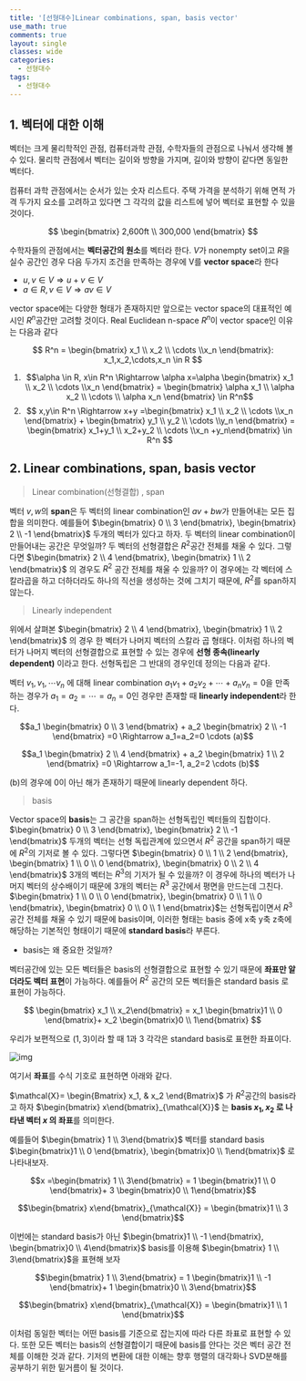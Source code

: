 ```yaml
---
title: '[선형대수]Linear combinations, span, basis vector'
use_math: true
comments: true
layout: single
classes: wide
categories:
  - 선형대수
tags:
  - 선형대수
---
```


## 1. 벡터에 대한 이해

벡터는 크게 물리학적인 관점, 컴퓨터과학 관점, 수학자들의 관점으로 나눠서 생각해 볼 수 있다. 물리학 관점에서 벡터는 길이와 방향을 가지며, 길이와 방향이 같다면 동일한 벡터다. 

컴퓨터 과학 관점에서는 순서가 있는 숫자 리스트다. 주택 가격을 분석하기 위해 면적 가격 두가지 요소를 고려하고 있다면 그 각각의 값을 리스트에 넣어 벡터로 표현할 수 있을 것이다. 


$$
\begin{bmatrix}
2,600ft \\ 300,000
\end{bmatrix}
$$


수학자들의 관점에서는 **벡터공간의 원소**를 벡터라 한다. $V$가 nonempty set이고 $R$을 실수 공간인 경우 다음 두가지 조건을 만족하는 경우에 V를 **vector space**라 한다

- $u,v\in V \Rightarrow u+v\in V$
- $a\in R, v\in V \Rightarrow av\in V$

vector space에는 다양한 형태가 존재하지만 앞으로는 vector space의 대표적인 예시인 $R^n$공간만 고려할 것이다. Real Euclidean n-space $R^n$이 vector space인 이유는 다음과 같다

$$ R^n = \begin{bmatrix}
x_1 \\ x_2 \\ \cdots \\x_n
\end{bmatrix}: x_1,x_2,\cdots,x_n \in R $$

1. $$\alpha \in R, x\in R^n \Rightarrow \alpha x=\alpha \begin{bmatrix}
   x_1 \\ x_2 \\ \cdots \\x_n
   \end{bmatrix}  = \begin{bmatrix}
   \alpha x_1 \\ \alpha x_2 \\ \cdots \\ \alpha x_n
   \end{bmatrix} \in R^n$$
2. $$ x,y\in R^n \Rightarrow x+y =\begin{bmatrix}
   x_1 \\ x_2 \\ \cdots \\x_n
   \end{bmatrix} + \begin{bmatrix}
   y_1 \\ y_2 \\ \cdots \\y_n
   \end{bmatrix} = \begin{bmatrix}
   x_1+y_1 \\ x_2+y_2 \\ \cdots \\x_n
   +y_n\end{bmatrix} \in R^n $$

## 2.  Linear combinations, span, basis vector

>  Linear combination(선형결합) , span

벡터 $v,w$의 **span**은 두 벡터의 linear combination인 $av+bw$가 만들어내는 모든 집합을 의미한다.  예를들어 $\begin{bmatrix}
0 \\ 3
\end{bmatrix}, \begin{bmatrix}
2 \\ -1
\end{bmatrix}$ 두개의 벡터가 있다고 하자. 두 벡터의 linear combination이 만들어내는 공간은 무엇일까? 두 벡터의 선형결합은 $R^2$공간 전체를 채울 수 있다. 그렇다면 $\begin{bmatrix}
2 \\ 4
\end{bmatrix}, \begin{bmatrix}
1 \\ 2
\end{bmatrix}$ 의 경우도 $R^2$ 공간 전체를 채울 수 있을까? 이 경우에는 각 벡터에 스칼라곱을 하고 더하더라도 하나의 직선을 생성하는 것에 그치기 때문에, $R^2$를 span하지 않는다.



> Linearly independent

위에서 살펴본  $\begin{bmatrix}
2 \\ 4
\end{bmatrix}, \begin{bmatrix}
1 \\ 2
\end{bmatrix}$  의 경우 한 벡터가 나머지 벡터의 스칼라 곱 형태다. 이처럼 하나의 벡터가 나머지 벡터의 선형결합으로 표현할 수 있는 경우에 **선형 종속(linearly dependent)** 이라고 한다. 선형독립은 그 반대의 경우인데 정의는 다음과 같다.

벡터 $v_1,v_1,\cdots v_n$ 에 대해 linear combination $a_1v_1 + a_2v_2 +\cdots +a_nv_n=0$을 만족하는 경우가  $a_1=a_2=\cdots=a_n=0$인 경우만 존재할 때 **linearly independent**라 한다. 

$$a_1 \begin{bmatrix}
0 \\ 3
\end{bmatrix} + a_2 \begin{bmatrix}
2 \\ -1
\end{bmatrix} =0 \Rightarrow a_1=a_2=0 \cdots (a)$$

$$a_1 \begin{bmatrix}
2 \\ 4
\end{bmatrix} + a_2 \begin{bmatrix}
1 \\ 2
\end{bmatrix} =0 \Rightarrow a_1=-1, a_2=2 \cdots (b)$$

(b)의 경우에 0이 아닌 해가 존재하기 때문에 linearly dependent 하다.



> basis

Vector space의 **basis**는 그 공간을 span하는 선형독립인 벡터들의 집합이다.  $\begin{bmatrix}
0 \\ 3
\end{bmatrix}, \begin{bmatrix}
2 \\ -1
\end{bmatrix}$ 두개의 벡터는 선형 독립관계에 있으면서 $R^2$ 공간을 span하기 때문에 $R^2$의 기저로 볼 수 있다. 그렇다면 $\begin{bmatrix}
0 \\ 1 \\ 2
\end{bmatrix}, \begin{bmatrix}
1 \\ 0 \\ 0 
\end{bmatrix}, \begin{bmatrix}
0 \\ 2 \\ 4 
\end{bmatrix}$ 3개의 벡터는 $R^3$의 기저가 될 수 있을까? 이 경우에 하나의 벡터가 나머지 벡터의 상수배이기 때문에 3개의 벡터는 $R^3$ 공간에서 평면을 만드는데 그친다. $\begin{bmatrix}
1 \\ 0 \\ 0
\end{bmatrix}, \begin{bmatrix}
0 \\ 1 \\ 0 
\end{bmatrix}, \begin{bmatrix}
0 \\ 0 \\ 1 
\end{bmatrix}$는 선형독립이면서 $R^3$공간 전체를 채울 수 있기 때문에 basis이며, 이러한 형태는 basis 중에 x축 y축 z축에 해당하는 기본적인 형태이기 때문에 **standard basis**라 부른다.

- basis는 왜 중요한 것일까?

벡터공간에 있는 모든 벡터들은 basis의 선형결합으로 표현할 수 있기 때문에 **좌표만 알더라도 벡터 표현**이 가능하다. 예를들어 $R^2$ 공간의 모든 벡터들은 standard basis 로 표현이 가능하다. 


$$
\begin{bmatrix} x_1 \\ x_2\end{bmatrix} = x_1 \begin{bmatrix}1 \\ 0 \end{bmatrix}+ x_2 \begin{bmatrix}0 \\ 1\end{bmatrix}
$$


우리가 보편적으로 $(1,3)$이라 할 때 1과 3 각각은 standard basis로 표현한 좌표이다.

![img](http://whdbfla6.github.io/assets/linear-algebra/img16.png)

여기서 **좌표**를 수식 기호로 표현하면 아래와 같다. 

$\mathcal{X}= \begin{Bmatrix} x_1, & x_2 \end{Bmatrix}$ 가 $R^2$공간의 basis라고 하자  $\begin{bmatrix} x\end{bmatrix}_{\mathcal{X}}$ 는 **basis $x_1,x_2$ 로 나타낸 벡터 $x$ 의 좌표**를 의미한다. 

예를들어 $\begin{bmatrix} 1 \\ 3\end{bmatrix}$ 벡터를 standard basis $\begin{bmatrix}1 \\ 0 \end{bmatrix}, \begin{bmatrix}0 \\ 1\end{bmatrix}$ 로 나타내보자. 

$$x =\begin{bmatrix} 1 \\ 3\end{bmatrix} = 1 \begin{bmatrix}1 \\ 0 \end{bmatrix}+ 3 \begin{bmatrix}0 \\ 1\end{bmatrix}$$

$$\begin{bmatrix} x\end{bmatrix}_{\mathcal{X}} = \begin{bmatrix}1 \\ 3 \end{bmatrix}$$

이번에는 standard basis가 아닌   $\begin{bmatrix}1 \\ -1 \end{bmatrix}, \begin{bmatrix}0 \\ 4\end{bmatrix}$  basis를 이용해 $\begin{bmatrix} 1 \\ 3\end{bmatrix}$을 표현해 보자

$$\begin{bmatrix} 1 \\ 3\end{bmatrix} = 1 \begin{bmatrix}1 \\ -1 \end{bmatrix}+ 1 \begin{bmatrix}0 \\ 3\end{bmatrix}$$

$$\begin{bmatrix} x\end{bmatrix}_{\mathcal{X}} = \begin{bmatrix}1 \\ 1 \end{bmatrix}$$

이처럼 동일한 벡터는 어떤 basis를 기준으로 잡는지에 따라 다른 좌표로 표현할 수 있다. 또한 모든 벡터는 basis의 선형결합이기 때문에 basis를 안다는 것은 벡터 공간 전체를 이해한 것과 같다. 기저의 변환에 대한 이해는 향후 행렬의 대각화나 SVD분해를 공부하기 위한 밑거름이 될 것이다.

